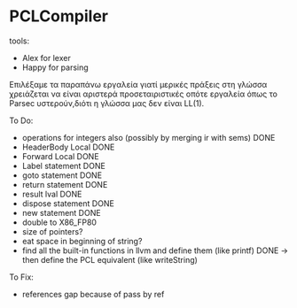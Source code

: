 # PCLCompiler

tools:
* Alex for lexer
* Happy for parsing

Επιλέξαμε τα παραπάνω εργαλεία γιατί μερικές πράξεις στη γλώσσα χρειάζεται να είναι αριστερά προσεταιριστικές οπότε εργαλεία όπως το Parsec υστερούν,διότι η γλώσσα μας δεν είναι LL(1).

To Do:
- operations for integers also (possibly by merging ir with sems) DONE
- HeaderBody Local DONE
- Forward Local DONE
- Label statement DONE
- goto statement DONE
- return statement DONE
- result lval DONE
- dispose statement DONE
- new statement DONE
- double to X86_FP80 
- size of pointers?
- eat space in beginning of string?
- find all the built-in functions in llvm and define them (like printf) DONE
      -> then define the PCL equivalent (like writeString)

To Fix:
  - references gap because of pass by ref
